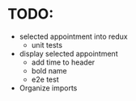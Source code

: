 # TODO:

- selected appointment into redux
  - unit tests
- display selected appointment
  - add time to header
  - bold name
  - e2e test
- Organize imports
